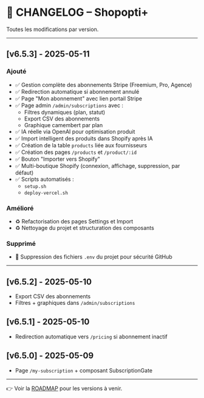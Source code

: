 # 📝 CHANGELOG – Shopopti+

Toutes les modifications par version.

---

## [v6.5.3] - 2025-05-11

### Ajouté
- ✅ Gestion complète des abonnements Stripe (Freemium, Pro, Agence)
- ✅ Redirection automatique si abonnement annulé
- ✅ Page "Mon abonnement" avec lien portail Stripe
- ✅ Page admin `/admin/subscriptions` avec :
  - Filtres dynamiques (plan, statut)
  - Export CSV des abonnements
  - Graphique camembert par plan
- ✅ IA réelle via OpenAI pour optimisation produit
- ✅ Import intelligent des produits dans Shopify après IA
- ✅ Création de la table `products` liée aux fournisseurs
- ✅ Création des pages `/products` et `/product/:id`
- ✅ Bouton "Importer vers Shopify"
- ✅ Multi-boutique Shopify (connexion, affichage, suppression, par défaut)
- ✅ Scripts automatisés :
  - `setup.sh`
  - `deploy-vercel.sh`

### Amélioré
- ♻️ Refactorisation des pages Settings et Import
- ♻️ Nettoyage du projet et structuration des composants

### Supprimé
- 🛑 Suppression des fichiers `.env` du projet pour sécurité GitHub

---

## [v6.5.2] - 2025-05-10
- Export CSV des abonnements
- Filtres + graphiques dans `/admin/subscriptions`

## [v6.5.1] - 2025-05-10
- Redirection automatique vers `/pricing` si abonnement inactif

## [v6.5.0] - 2025-05-09
- Page `/my-subscription` + composant SubscriptionGate

---

👉 Voir la [ROADMAP](./ROADMAP.md) pour les versions à venir.
